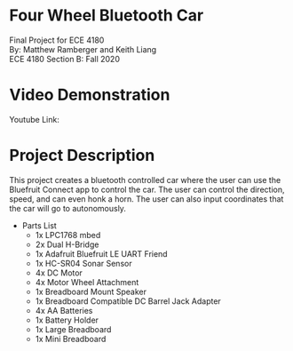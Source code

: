 # Four Wheel Bluetooth Car
Final Project for ECE 4180 <br>
By: Matthew Ramberger and Keith Liang <br>
ECE 4180 Section B: Fall 2020 <br>
# Video Demonstration
Youtube Link:
# Project Description
This project creates a bluetooth controlled car where the user can use the Bluefruit Connect app to control the car. The user can control the direction, speed, and can even honk a horn. The user can also input coordinates that the car will go to autonomously.
*   Parts List
    *   1x LPC1768 mbed
    *   2x Dual H-Bridge
    *   1x Adafruit Bluefruit LE UART Friend
    *   1x HC-SR04 Sonar Sensor
    *   4x DC Motor
    *   4x Motor Wheel Attachment
    *   1x Breadboard Mount Speaker
    *   1x Breadboard Compatible DC Barrel Jack Adapter
    *   4x AA Batteries
    *   1x Battery Holder
    *   1x Large Breadboard
    *   1x Mini Breadboard
